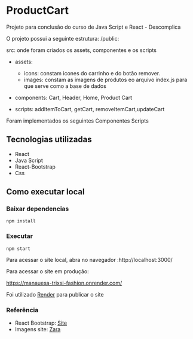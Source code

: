 # ProductCart
Projeto para conclusão do curso de Java Script e React - Descomplica

O projeto possui a seguinte estrutura:
/public: 

src: onde foram criados os assets, componentes e os scripts
 - assets: 
   - icons: constam icones do carrinho e do botão remover.
   - images: constam as imagens de produtos eo arquivo index.js para que serve como a base de dados

 - components: Cart, Header, Home, Product Cart

 - scripts: addItemToCart, getCart, removeItemCart,updateCart


Foram implementados os seguintes 
Componentes
Scripts

## Tecnologias utilizadas
 - React
 - Java Script
 - React-Bootstrap
 - Css

## Como executar local

### Baixar dependencias
 `npm install`

###  Executar
`npm start`

Para acessar o site local, abra no navegador
:http://localhost:3000/

Para acessar o site em produção:

https://manauesa-trixsi-fashion.onrender.com/


Foi utilizado [Render](https://render.com/) para publicar o site

### Referência

 - React Bootstrap: [Site](https://react-bootstrap.github.io/)
 - Imagens site: [Zara](https://www.zarahome.com/br/)
